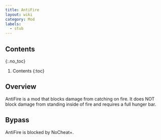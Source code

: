 ```yaml
---
title: AntiFire
layout: wiki
category: Mod
labels:
  - stub
---
```

## Contents
{:.no_toc}
1. Contents
{:toc}

## Overview
AntiFire is a mod that blocks damage from catching on fire. It does NOT block damage from standing inside of fire and requires a full hunger bar.

## Bypass
AntiFire is blocked by NoCheat+.
